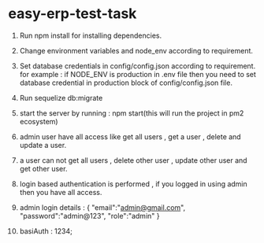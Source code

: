 # easy-erp-test-task

1. Run npm install for installing dependencies. 
2. Change environment variables and node_env according to requirement.
3. Set database credentials in config/config.json according to requirement.
   for example : if NODE_ENV is production in .env file then you need to set database credential in production block of config/config.json file.
4. Run sequelize db:migrate
5. start the server by running : npm start(this will run the project in pm2 ecosystem)


6. admin user have all access like get all users , get a user , delete and update a user.
7. a user can not get all users , delete other user , update other user and get other user.
8. login based authentication is performed , if you logged in using admin then you have all access.

9. admin login details : {
    "email":"admin@gmail.com",
    "password":"admin@123",
    "role":"admin"
}

10. basiAuth : 1234;